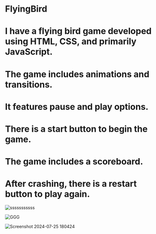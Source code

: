 # FlyingBird

<h1>I have a flying bird game developed using HTML, CSS, and primarily JavaScript.</h1>



# The game includes animations and transitions.

# It features pause and play options.
# There is a start button to begin the game.
# The game includes a scoreboard.
# After crashing, there is a restart button to play again.






![sssssssssss](https://github.com/user-attachments/assets/1d00a0ff-8815-4135-b515-c1a5f4d222f2)





![GGG](https://github.com/user-attachments/assets/d76b5709-b855-4775-b728-902178c2727d)




![Screenshot 2024-07-25 180424](https://github.com/user-attachments/assets/39209908-4187-4a13-a4b5-1c82746e0f71)
